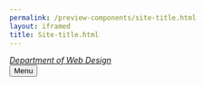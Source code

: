 ```yaml
--- 
permalink: /preview-components/site-title.html
layout: iframed 
title: Site-title.html
---
```

<div class="navbar">
    <div class="logo" id="logo">
        <em class="logo-text">
      <a href="/"
        title="Home"
        aria-label="Home">
        Department of Web Design
      </a>
    </em>
    </div>
    <button class="menu-btn">Menu</button>
</div>